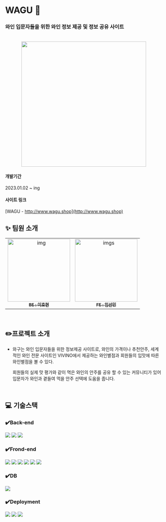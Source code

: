 # WAGU 🍷

### 와인 입문자들을 위한 와인 정보 제공 및 정보 공유 사이트<br/><br/>
 <p align="center"><img src="https://user-images.githubusercontent.com/100817586/229557019-9cb51894-8dec-4b2e-963a-7fd0029cdf2c.PNG"  width="400px;"  align="center"></p>


#### 개발기간
2023.01.02 ~ ing

#### 사이트 링크
[WAGU - http://www.wagu.shop](http://www.wagu.shop)

## ✨ 팀원 소개
<table>
  <tbody>
    <tr>
      <td align="center"><a href="https://github.com/Hyunsoul37"><img src="https://user-images.githubusercontent.com/100817586/229556176-b70e3de1-18cd-4e39-957a-69c3596dd092.png" width="200px;"  alt="img"/><br /><sub><b>BE : 이호현</b></sub></a><br /></td>
         <td align="center"><a href="https://github.com/SSSunmin"><img src="https://user-images.githubusercontent.com/100817586/229551932-6ddf99e1-e0a5-4a61-aea5-8560519f7c83.png" width="200px;" alt="imgs"/><br /><sub><b>FE  : 임선민</b></sub></a><br /></td>
     </tr>   
  </tbody>
</table>
<br/>

##  :pencil2:프로젝트 소개


- 와구는 와인 입문자들을 위한 정보제공 사이트로, 와인의 가격이나 추천안주, 세계적인 와인 전문 사이트인 VIVINO에서 제공하는 와인별점과 회원들의 입맛에 따른 와인별점을 볼 수 있다.

  회원들의 실제 맛 평가와 같이 먹은 와인의 안주를 공유 할 수 있는 커뮤니티가 있어 입문자가 와인과 곁들여 먹을 안주 선택에 도움을 줍니다.

<br/>

##  :computer: 기술스택

### ✔️Back-end
 <img src="https://img.shields.io/badge/JAVA-007396?style=for-the-badge&logo=java&logoColor=white"> <img src="https://img.shields.io/badge/SpringBoot-6DB33F?style=for-the-badge&logo=Spring&logoColor=white"> <img src="https://img.shields.io/badge/MYBATIS-FE6602?style=for-the-badge&logo=MYBATIS&logoColor=white">
 
 ### ✔️Frond-end
  <img src="https://img.shields.io/badge/NextJs-000000?style=for-the-badge&logo=Next.js&logoColor=white"> <img src="https://img.shields.io/badge/react-61DAFB?style=for-the-badge&logo=react&logoColor=white">
  <img src="https://img.shields.io/badge/TypeScript-3178C6?style=for-the-badge&logo=TypeScript&logoColor=white">
  <img src="https://img.shields.io/badge/Redux-764ABC?style=for-the-badge&logo=Redux&logoColor=purple">
  <img src="https://img.shields.io/badge/html-E34F26?style=for-the-badge&logo=html5&logoColor=white">
  <img src="https://img.shields.io/badge/css-1572B6?style=for-the-badge&logo=css3&logoColor=white"> 

### ✔️DB
<img src="https://img.shields.io/badge/mariaDB-003545?style=for-the-badge&logo=mariaDB&logoColor=white">

### ✔️Deployment
<img src="https://img.shields.io/badge/Amazon EC2-FF9900?style=for-the-badge&logo=Amazon EC2&logoColor=white"> <img src="https://img.shields.io/badge/Amazon s3-569A31?style=for-the-badge&logo=Amazon s3&logoColor=white"> <img src="https://img.shields.io/badge/Route53-7F4BDE?style=for-the-badge&logo=Route53&logoColor=white">
